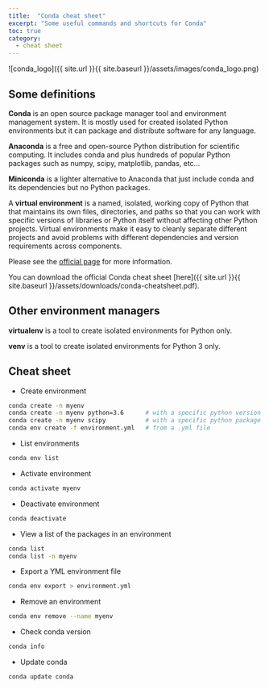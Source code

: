 ```yaml
---
title:  "Conda cheat sheet"
excerpt: "Some useful commands and shortcuts for Conda"
toc: true
category:
  - cheat sheet
---
```



![conda_logo]({{ site.url }}{{ site.baseurl }}/assets/images/conda_logo.png)




## Some definitions

**Conda** is an open source package manager tool and environment management system. It is mostly used for created isolated Python environments but it can package and distribute software for any language.

**Anaconda** is a free and open-source Python distribution for scientific computing. It includes conda and plus hundreds of popular Python packages such as numpy, scipy, matplotlib, pandas, etc...

**Miniconda** is a lighter alternative to Anaconda that just include conda and its dependencies but no Python packages.

A **virtual environment** is a named, isolated, working copy of Python that that maintains its own files, directories, and paths so that you can work with specific versions of libraries or Python itself without affecting other Python projects. Virtual environments make it easy to cleanly separate different projects and avoid problems with different dependencies and version requirements across components.


Please see the [official page](https://docs.conda.io/projects/conda/en/latest/user-guide/tasks/manage-environments.html) for more information.


You can download the official Conda cheat sheet [here]({{ site.url }}{{ site.baseurl }}/assets/downloads/conda-cheatsheet.pdf).



## Other environment managers



**virtualenv** is a tool to create isolated environments for Python only.


**venv** is a tool to create isolated environments for Python 3 only.




## Cheat sheet


- Create environment

```bash
conda create -n myenv
conda create -n myenv python=3.6      # with a specific python version
conda create -n myenv scipy           # with a specific python package
conda env create -f environment.yml   # from a .yml file
```


- List environments


```bash
conda env list
```


- Activate environment


```bash
conda activate myenv
```


- Deactivate environment


```bash
conda deactivate
```


- View a list of the packages in an environment


```bash
conda list
conda list -n myenv
```


- Export a YML environment file


```bash
conda env export > environment.yml
```


- Remove an environment


```bash
conda env remove --name myenv
```


- Check conda version


```bash
conda info
```


- Update conda


```bash
conda update conda
```

